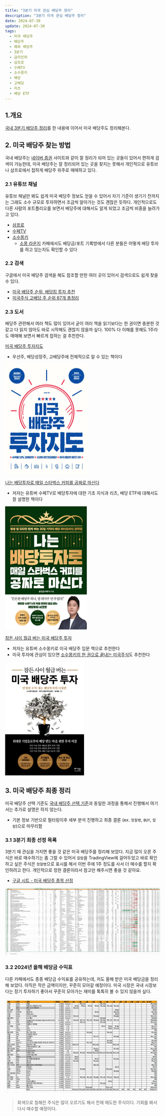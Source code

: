 ```yaml
---
title: "3분기 미국 관심 배당주 정리"
description: "3분기 미국 관심 배당주 정리"
date: 2024-07-30
update: 2024-07-30
tags:
  - 미국 배당주
  - 배당주
  - 해외 배당주
  - 3분기
  - 금리인하
  - 삼프로
  - 수페TV
  - 소수몽키
  - 배당
  - 고배당
  - 리츠
  - 배당 ETF
---
```


## 1.개요

[국내 3분기 배당주 정리](https://finance.advenoh.pe.kr/3분기-국내-배당주-정리/#31-배당주-선택-기준)를 한 내용에 이어서 미국 배당주도 정리해본다.

## 2. 미국 배당주 찾는 방법

국내 배당주는 [네이버 증권](https://finance.naver.com/) 사이트와 같이 잘 정리가 되어 있는 곳들이 있어서 편하게 검색이 가능한데, 미국 배당주는 잘 정리되어 있는 곳을 찾지는 못해서 개인적으로 유튜브나 삼프로에서 접하게 배당주 위주로 매매하고 있다.

### 2.1 유튜브 채널

유튜브 채널만 봐도 쉽게 미국 배당주 정보도 얻을 수 있어서 자기 기준이 생기기 전까지는 그래도 소수 규모로 투자하면서 조금씩 알아가는 것도 괜찮은 듯하다. 개인적으로도 다른 사람의 포트폴리오를 보면서 배당주에 대해서도 알게 되었고 조금씩 비중을 늘려가고 있다.

- [삼프로](https://www.youtube.com/@3protv)
- [수페TV](https://www.youtube.com/@supe-tv)
- [소수몽키](https://www.youtube.com/@sosumonkey)
  - [소몽 라운지](https://cafe.naver.com/sosumonkey) 카페에서도 배당금/포트 기록방에서 다른 분들은 어떻게 배당 투자를 하고 있는지도 확인할 수 있다

### 2.2 검색

구글에서 미국 배당주 검색을 해도 참조할 만한 여러 곳이 있어서 검색으로도 쉽게 찾을 수 있다.

- [미국 배당주 순위, 배당킹 투자 추천](https://www.notion.so/2024-3-IT-Blog-675df29a889f4402af35250de79bbf35?pvs=21)
- [미국주식 고배당 주 순위 67개 총정리](https://blog.naver.com/hermebook/223226941657)

### 2.3 도서

배당주 관련해서 여러 책도 많이 있어서 굳이 여러 책을 읽기보다는 한 권이면 충분한 것 같고 다 읽지 않아도 바로 시작해도 괜찮지 않을까 싶다. 100% 다 이해를 못해도 1주라도 매매해 보면서 빠르게 접하는 걸 추천한다.

[미국 배당주 투자지도](https://ridibooks.com/books/754026095?_s=search&_q=미국배당주&_rdt_sid=search&_rdt_idx=2)

- 우선주, 배당성장주, 고배당주에 전체적으로 알 수 있는 책이다

![미국 배당주 투자지도](image-20240731001205299.png)



[나는 배당투자로 매일 스타벅스 커피를 공짜로 마신다](https://ridibooks.com/books/222003168?_s=search&_q=배당투자로&_rdt_sid=search&_rdt_idx=0)

- 저자는 유튜버 수페TV로 배당투자에 대한 기초 지식과 리츠, 배당 ETF에 대해서도 잘 설명한 책이다

![나는 배당투자로 매일 스타벅스 커피를 공짜로 마신다](image-20240731001339722.png)



[잠든 사이 월급 버는 미국 배당주 투자](https://ridibooks.com/books/1314000053?_s=search&_q=배당주&_rdt_sid=search&_rdt_idx=1)

- 저자는 유튜버 소수몽키로 미국 배당주 입문 책으로 추천한다
- 미국 투자에 관심이 있으면 [소수몽키의  한 권으로 끝내는 미국주식](https://ridibooks.com/books/754031015?_rdt_sid=author_books&_rdt_idx=1)도 추천한다

![미국 배당주 투자](image-20240731001430878.png)



## 3. 미국 배당주 최종 정리

미국 배당주 선택 기준도 [국내 배당주 선택 기준](https://finance.advenoh.pe.kr/3분기-국내-배당주-정리/#31-배당주-선택-기준)과 동일한 과정을 통해서 진행해서 여기서는 추가로 설명은 하지 않는다.

- 기본 정보 기반으로 필터링이후 세부 분석 진행하고 최종 결론 (ex. `정찰병`, `BUY`, `알람`)으로 마무리함

### 3.1 3분기 최종 선정 목록

3분기 때 관심을 가지면 좋을 것 같은 미국 배당주를 정리해 보았다. 지금 많이 오른 주식은 바로 매수하기는 좀 그럴 수 있어서 `알람`을 TradingView에 걸어두었고 바로 확인하고 싶은 주식은 `정찰병`으로 표시를 해서 이번 주에 1주 정도를 사서 더 매수를 할지 확인하려고 한다. 개인적으로 정한 결론이라서 참고만 해주시면 좋을 것 같아요.

- [구글 시트 - 미국 배당주 종목 선정](https://docs.google.com/spreadsheets/d/17NwN-VOAXvpVX_dyiJs2LH6nuYWtgX-3SDTGUyzpHco/edit?usp=sharing)

![구글 시트 - 미국 배당주](image-20240730224110028.png)

### 3.2 2024년 올해 배당금 수익표

다른 카페에서도 종종 배당금 수익표를 공유하는데, 저도 올해 받은 미국 배당금을 정리해 보았다. 아직은 작은 금액이지만, 꾸준히 모아갈 예정이다. 미국 시장은 국내 시장보다는 장기 투자하기 좋아서 꾸준히 모아가는 재미를 톡톡히 볼 수 있지 않을까 싶다.

![2024년 올해 배당금 수익표](image-20240730224128856.png)

> 회색으로 칠해진 주식은 많이 오르기도 해서 전체 매도한 주식이다. 기회를 봐서 다시 매수할 예정이다.

